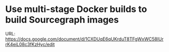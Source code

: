 # Use multi-stage Docker builds to build Sourcegraph images

URL: https://docs.google.com/document/d/1CXDUqE6qUKrduT8TFgWxWC58IUrrK4eiL08c3fKzHyc/edit
